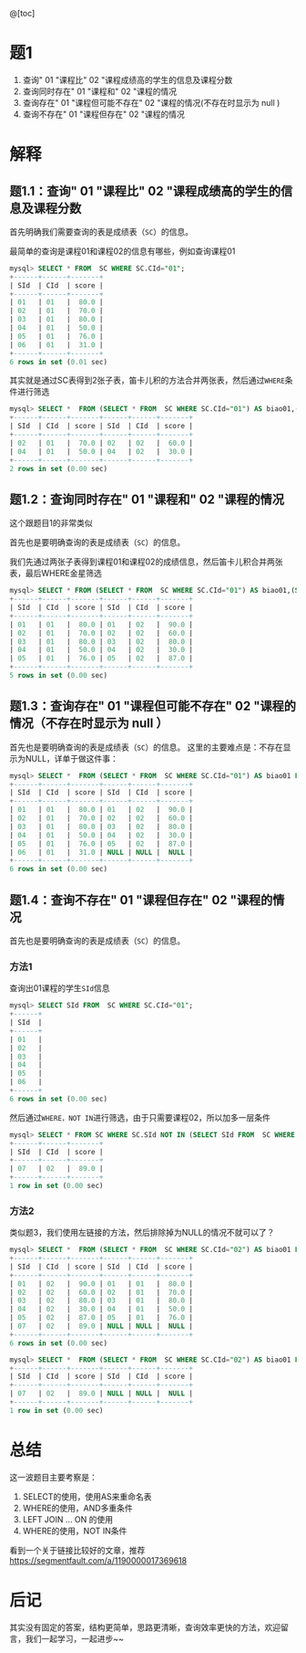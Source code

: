 


@[toc]
# 题1

1. 查询" 01 "课程比" 02 "课程成绩高的学生的信息及课程分数
2. 查询同时存在" 01 "课程和" 02 "课程的情况
3. 查询存在" 01 "课程但可能不存在" 02 "课程的情况(不存在时显示为 null )
4. 查询不存在" 01 "课程但存在" 02 "课程的情况

# 解释



## 题1.1：查询" 01 "课程比" 02 "课程成绩高的学生的信息及课程分数

首先明确我们需要查询的表是成绩表（`SC`）的信息。

最简单的查询是课程01和课程02的信息有哪些，例如查询课程01

```sql
mysql> SELECT * FROM  SC WHERE SC.CId="01";
+------+------+-------+
| SId  | CId  | score |
+------+------+-------+
| 01   | 01   |  80.0 |
| 02   | 01   |  70.0 |
| 03   | 01   |  80.0 |
| 04   | 01   |  50.0 |
| 05   | 01   |  76.0 |
| 06   | 01   |  31.0 |
+------+------+-------+
6 rows in set (0.01 sec)
```

其实就是通过SC表得到2张子表，笛卡儿积的方法合并两张表，然后通过`WHERE`条件进行筛选

```sql
mysql> SELECT *  FROM (SELECT * FROM  SC WHERE SC.CId="01") AS biao01,(SELECT * FROM  SC WHERE SC.CId="02") AS biao02  WHERE biao01.score > biao02.score AND biao01.SId = biao02.SId;
+------+------+-------+------+------+-------+
| SId  | CId  | score | SId  | CId  | score |
+------+------+-------+------+------+-------+
| 02   | 01   |  70.0 | 02   | 02   |  60.0 |
| 04   | 01   |  50.0 | 04   | 02   |  30.0 |
+------+------+-------+------+------+-------+
2 rows in set (0.00 sec)
```



## 题1.2：查询同时存在" 01 "课程和" 02 "课程的情况
这个跟题目1的非常类似

首先也是要明确查询的表是成绩表（`SC`）的信息。

我们先通过两张子表得到课程01和课程02的成绩信息，然后笛卡儿积合并两张表，最后WHERE金星筛选

```sql
mysql> SELECT * FROM (SELECT * FROM  SC WHERE SC.CId="01") AS biao01,(SELECT * FROM  SC WHERE SC.CId="02") AS biao02 WHERE biao01.SId = biao02.SId;
+------+------+-------+------+------+-------+
| SId  | CId  | score | SId  | CId  | score |
+------+------+-------+------+------+-------+
| 01   | 01   |  80.0 | 01   | 02   |  90.0 |
| 02   | 01   |  70.0 | 02   | 02   |  60.0 |
| 03   | 01   |  80.0 | 03   | 02   |  80.0 |
| 04   | 01   |  50.0 | 04   | 02   |  30.0 |
| 05   | 01   |  76.0 | 05   | 02   |  87.0 |
+------+------+-------+------+------+-------+
5 rows in set (0.00 sec)
```



## 题1.3：查询存在" 01 "课程但可能不存在" 02 "课程的情况（不存在时显示为 null ）
首先也是要明确查询的表是成绩表（`SC`）的信息。
这里的主要难点是：不存在显示为NULL，详单于做这件事：

```sql
mysql> SELECT *  FROM (SELECT * FROM  SC WHERE SC.CId="01") AS biao01 LEFT JOIN (SELECT * FROM  SC WHERE SC.CId="02") AS biao02 ON biao01.SId = biao02.SId; 
+------+------+-------+------+------+-------+
| SId  | CId  | score | SId  | CId  | score |
+------+------+-------+------+------+-------+
| 01   | 01   |  80.0 | 01   | 02   |  90.0 |
| 02   | 01   |  70.0 | 02   | 02   |  60.0 |
| 03   | 01   |  80.0 | 03   | 02   |  80.0 |
| 04   | 01   |  50.0 | 04   | 02   |  30.0 |
| 05   | 01   |  76.0 | 05   | 02   |  87.0 |
| 06   | 01   |  31.0 | NULL | NULL |  NULL |
+------+------+-------+------+------+-------+
6 rows in set (0.00 sec)
```



## 题1.4：查询不存在" 01 "课程但存在" 02 "课程的情况
首先也是要明确查询的表是成绩表（`SC`）的信息。

### 方法1

查询出01课程的学生`SId`信息

```sql
mysql> SELECT SId FROM  SC WHERE SC.CId="01";
+------+
| SId  |
+------+
| 01   |
| 02   |
| 03   |
| 04   |
| 05   |
| 06   |
+------+
6 rows in set (0.00 sec)
```

然后通过`WHERE，NOT IN`进行筛选，由于只需要课程02，所以加多一层条件

```sql
mysql> SELECT * FROM SC WHERE SC.SId NOT IN (SELECT SId FROM  SC WHERE SC.CId="01") AND SC.CId="02";
+------+------+-------+
| SId  | CId  | score |
+------+------+-------+
| 07   | 02   |  89.0 |
+------+------+-------+
1 row in set (0.00 sec)
```



### 方法2

类似题3，我们使用左链接的方法，然后排除掉为NULL的情况不就可以了？

```sql
mysql> SELECT *  FROM (SELECT * FROM  SC WHERE SC.CId="02") AS biao01 LEFT JOIN (SELECT * FROM  SC WHERE SC.CId="01") AS biao02 ON biao01.SId = biao02.SId;
+------+------+-------+------+------+-------+
| SId  | CId  | score | SId  | CId  | score |
+------+------+-------+------+------+-------+
| 01   | 02   |  90.0 | 01   | 01   |  80.0 |
| 02   | 02   |  60.0 | 02   | 01   |  70.0 |
| 03   | 02   |  80.0 | 03   | 01   |  80.0 |
| 04   | 02   |  30.0 | 04   | 01   |  50.0 |
| 05   | 02   |  87.0 | 05   | 01   |  76.0 |
| 07   | 02   |  89.0 | NULL | NULL |  NULL |
+------+------+-------+------+------+-------+
6 rows in set (0.00 sec)
```

```sql
mysql> SELECT *  FROM (SELECT * FROM  SC WHERE SC.CId="02") AS biao01 LEFT JOIN (SELECT * FROM  SC WHERE SC.CId="01") AS biao02 ON biao01.SId = biao02.SId WHERE biao02.SId IS NULL; 
+------+------+-------+------+------+-------+
| SId  | CId  | score | SId  | CId  | score |
+------+------+-------+------+------+-------+
| 07   | 02   |  89.0 | NULL | NULL |  NULL |
+------+------+-------+------+------+-------+
1 row in set (0.00 sec)
```



# 总结

这一波题目主要考察是：

1. SELECT的使用，使用AS来重命名表
2. WHERE的使用，AND多重条件
3. LEFT JOIN ... ON 的使用
4. WHERE的使用，NOT IN条件

看到一个关于链接比较好的文章，推荐 <https://segmentfault.com/a/1190000017369618>



# 后记

其实没有固定的答案，结构更简单，思路更清晰，查询效率更快的方法，欢迎留言，我们一起学习，一起进步~~